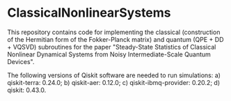 # ClassicalNonlinearSystems
This repository contains code for implementing the classical (construction of the Hermitian form of the Fokker-Planck matrix) and quantum (QPE + DD + VQSVD) subroutines for the paper "Steady-State Statistics of Classical Nonlinear Dynamical Systems from Noisy Intermediate-Scale Quantum Devices". 

The following versions of Qiskit software are needed to run simulations: 
a) qiskit-terra: 0.24.0;
b) qiskit-aer: 0.12.0;
c) qiskit-ibmq-provider: 0.20.2;
d) qiskit: 0.43.0. 
